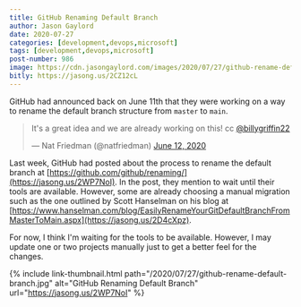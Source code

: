 ```yaml
---
title: GitHub Renaming Default Branch
author: Jason Gaylord
date: 2020-07-27
categories: [development,devops,microsoft]
tags: [development,devops,microsoft]
post-number: 986
image: https://cdn.jasongaylord.com/images/2020/07/27/github-rename-default-branch.jpg
bitly: https://jasong.us/2CZ12cL
---
```


GitHub had announced back on June 11th that they were working on a way to rename the default branch structure from `master` to `main`. 

<blockquote class="twitter-tweet"><p lang="en" dir="ltr">It&#39;s a great idea and we are already working on this! cc <a href="https://twitter.com/billygriffin22?ref_src=twsrc%5Etfw">@billygriffin22</a></p>&mdash; Nat Friedman (@natfriedman) <a href="https://twitter.com/natfriedman/status/1271253144442253312?ref_src=twsrc%5Etfw">June 12, 2020</a></blockquote> <script async src="https://platform.twitter.com/widgets.js" charset="utf-8"></script>

Last week, GitHub had posted about the process to rename the default branch at [https://github.com/github/renaming/](https://jasong.us/2WP7NoI). In the post, they mention to wait until their tools are available. However, some are already choosing a manual migration such as the one outlined by Scott Hanselman on his blog at [https://www.hanselman.com/blog/EasilyRenameYourGitDefaultBranchFromMasterToMain.aspx](https://jasong.us/2D4cXpz).

For now, I think I'm waiting for the tools to be available. However, I may update one or two projects manually just to get a better feel for the changes.

{% include link-thumbnail.html path="/2020/07/27/github-rename-default-branch.jpg" alt="GitHub Renaming Default Branch" url="https://jasong.us/2WP7NoI" %}